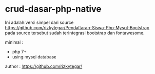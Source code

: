 # crud-dasar-php-native

Ini adalah versi simpel dari source https://github.com/rizkytegar/Pendaftaran-Siswa-Php-Mysql-Bootstrap. pada source tersebut sudah terintegrasi bootstrap dan fontawesome.

minimal : 

- php 7+
- using mysql database

author : https://github.com/rizkytegar/
